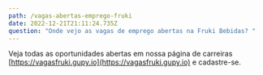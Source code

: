 ```yaml
---
path: /vagas-abertas-emprego-fruki
date: 2022-12-21T21:11:24.735Z
question: "Onde vejo as vagas de emprego abertas na Fruki Bebidas? "
---
```

Veja todas as oportunidades abertas em nossa página de carreiras
[https://vagasfruki.gupy.io](https://vagasfruki.gupy.io) e cadastre-se.
